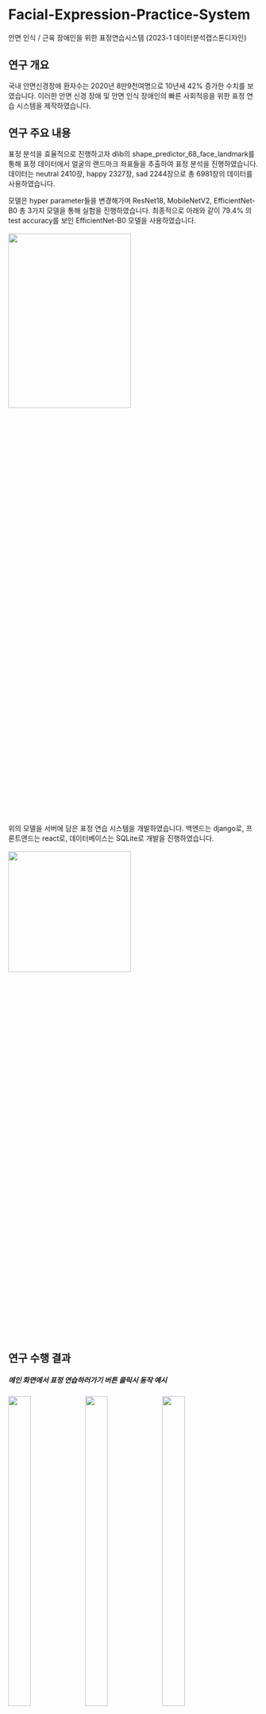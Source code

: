 # Facial-Expression-Practice-System
안면 인식 / 근육 장애인을 위한 표정연습시스템 (2023-1 데이터분석캡스톤디자인)

## 연구 개요
국내 안면신경장애 환자수는 2020년 8만9천여명으로 10년새 42% 증가한 수치를 보였습니다. 이러한 안면 신경 장애 및 안면 인식 장애인의 빠른 사회적응을 위한 표정 연습 시스템을 제작하였습니다.

## 연구 주요 내용
표정 분석을 효율적으로 진행하고자 dlib의 shape_predictor_68_face_landmark를 통해 표정 데이터에서 얼굴의 랜드마크 좌표들을 추출하여 표정 분석을 진행하였습니다. 데이터는 neutral 2410장, happy 2327장, sad 2244장으로 총 6981장의 데이터를 사용하였습니다.

모델은 hyper parameter들을 변경해가며 ResNet18, MobileNetV2, EfficientNet-B0 총 3가지 모델을 통해 실험을 진행하였습니다. 최종적으로 아래와 같이 79.4% 의 test accuracy를 보인 EfficientNet-B0 모델을 사용하였습니다.
<br><br><img src = "https://github.com/jeongmin1217/Facial-Expression-Practice-System/assets/79658037/54337efc-4a46-4e4f-ab33-afcfb6ba58e8" width="70%" height="30%">
<br><br>
위의 모델을 서버에 담은 표정 연습 시스템을 개발하였습니다. 백엔드는 django로, 프론트앤드는 react로, 데이터베이스는 SQLite로 개발을 진행하였습니다.
<br><br><img src = "https://github.com/jeongmin1217/Facial-Expression-Practice-System/assets/79658037/64974ea1-74e8-4de2-9df4-8a7cf72aea96" width="70%" height="25%">

## 연구 수행 결과
<h5>메인 화면에서 표정 연습하러가기 버튼 클릭시 동작 예시</h5>
<img src = "https://github.com/jeongmin1217/Facial-Expression-Practice-System/assets/79658037/78eb4946-4e20-400a-8439-0f5447da37b6" width="30%" height="40%">
<img src = "https://github.com/jeongmin1217/Facial-Expression-Practice-System/assets/79658037/02d6af8f-ecdc-486d-9e75-59ea36600935" width="30%" height="40%">
<img src = "https://github.com/jeongmin1217/Facial-Expression-Practice-System/assets/79658037/82e48dc2-8cc7-43d8-9c56-a97bfda89792" width="30%" height="40%">
<img src = "https://github.com/jeongmin1217/Facial-Expression-Practice-System/assets/79658037/22030351-2431-4469-9ea9-8a13375dcfc8" width="35%" height="40%">
<img src = "https://github.com/jeongmin1217/Facial-Expression-Practice-System/assets/79658037/0486760a-07da-44ee-baf5-4420a268637d" width="35%" height="40%">
<h5>메인 화면에서 표정 맞추러가기 버튼 클릭시 동작 예시</h5>
<img src = "https://github.com/jeongmin1217/Facial-Expression-Practice-System/assets/79658037/58c52b20-eaf1-4466-995e-a1571aa987c2" width="35%" height="40%">
<img src = "https://github.com/jeongmin1217/Facial-Expression-Practice-System/assets/79658037/e19cac1f-cd9d-46bf-98f2-d2cc3956b799" width="35%" height="40%"> <br>
<img src = "https://github.com/jeongmin1217/Facial-Expression-Practice-System/assets/79658037/708f4a76-e88d-4778-9dd8-09621203d9d0" width="35%" height="40%">
<img src = "https://github.com/jeongmin1217/Facial-Expression-Practice-System/assets/79658037/17d9ff4b-1360-402d-bd77-2e3e7b739e14" width="35%" height="40%"> <br>
<br><p>표정 연습시스템의 메인 화면에서 표정 연습하러가기를 클릭시, 사용자의 화면이 나오며 시작 버튼을 누르면 랜덤하게 지어야할 표정이 등장합니다. 그리고 사용자는 해당 표정을 30초간 유지하고 있을 시 정답처리가 됩니다. 또한, 메인 화면에서 표정 맞추러 가기를 클릭하면, 랜덤하게 사진이 등장하며 해당 사진이 표현하고 있는 감정을 선택해야 합니다. 정답을 맞춘 후 닫기 버튼을 누르면 페이지가 리랜더링 되며 랜덤하게 다른 사진이 등장합니다. </p>
